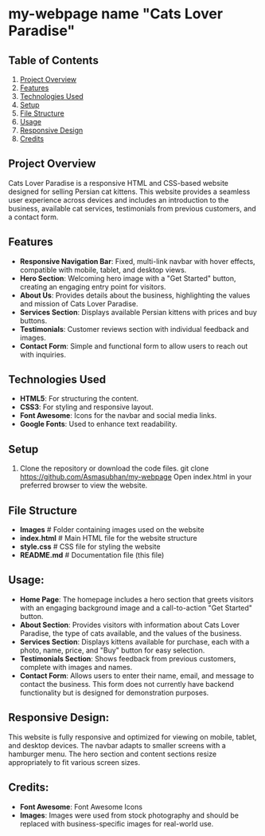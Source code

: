 # my-webpage name "Cats Lover Paradise"

## Table of Contents

1. [Project Overview](#project-overview)
2. [Features](#features)
3. [Technologies Used](#technologies-used)
4. [Setup](#setup)
5. [File Structure](#file-structure)
6. [Usage](#usage)
7. [Responsive Design](#responsive-design)
8. [Credits](#credits)

## Project Overview
Cats Lover Paradise is a responsive HTML and CSS-based website designed for selling Persian cat kittens. This website provides a seamless user experience across devices and includes an introduction to the business, available cat services, testimonials from previous customers, and a contact form.

## Features
- **Responsive Navigation Bar**: Fixed, multi-link navbar with hover effects, compatible with mobile, tablet, and desktop views.
- **Hero Section**: Welcoming hero image with a "Get Started" button, creating an engaging entry point for visitors.
- **About Us**: Provides details about the business, highlighting the values and mission of Cats Lover Paradise.
- **Services Section**: Displays available Persian kittens with prices and buy buttons.
- **Testimonials**: Customer reviews section with individual feedback and images.
- **Contact Form**: Simple and functional form to allow users to reach out with inquiries.

## Technologies Used
- **HTML5**: For structuring the content.
- **CSS3**: For styling and responsive layout.
- **Font Awesome**: Icons for the navbar and social media links.
- **Google Fonts**: Used to enhance text readability.

## Setup
1. Clone the repository or download the code files.
git clone https://github.com/Asmasubhan/my-webpage
Open index.html in your preferred browser to view the website.

## File Structure
- **Images**                 # Folder containing images used on the website
- **index.html**             # Main HTML file for the website structure
- **style.css**              # CSS file for styling the website
- **README.md**              # Documentation file (this file)

## Usage:
- **Home Page**: The homepage includes a hero section that greets visitors with an engaging background image and a call-to-action "Get Started" button.
- **About Section**: Provides visitors with information about Cats Lover Paradise, the type of cats available, and the values of the business.
- **Services Section**: Displays kittens available for purchase, each with a photo, name, price, and "Buy" button for easy selection.
- **Testimonials Section**: Shows feedback from previous customers, complete with images and names.
- **Contact Form**: Allows users to enter their name, email, and message to contact the business. This form does not currently have backend functionality but is designed for demonstration purposes.
  
## Responsive Design:
This website is fully responsive and optimized for viewing on mobile, tablet, and desktop devices.
The navbar adapts to smaller screens with a hamburger menu.
The hero section and content sections resize appropriately to fit various screen sizes.

## Credits:
- **Font Awesome**: Font Awesome Icons
- **Images**: Images were used from stock photography and should be replaced with business-specific images for real-world use.
